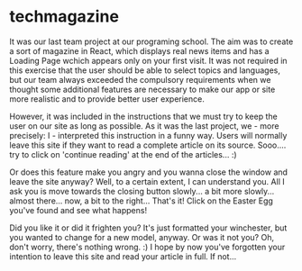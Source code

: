 # techmagazine
It was our last team project at our programing school. The aim was to create a sort of magazine in React, which displays real news items and has a Loading Page wchich appears only on your first visit. It was not required in this exercise that the user should be able to select topics and languages, but our team always exceeded the compulsory requirements when we thought some additional features are necessary to make our app or site more realistic and to provide better user experience.

However, it was included in the instructions that we must try to keep the user on our site as long as possible. As it was the last project, we - more precisely: I - interpreted this instruction in a funny way. Users will normally leave this site if they want to read a complete article on its source. Sooo.... try to click on 'continue reading' at the end of the articles... :)

Or does this feature make you angry and you wanna close the window and leave the site anyway? Well, to a certain extent, I can understand you. All I ask you is move towards the closing button slowly... a bit more slowly... almost there... now, a bit to the right... That's it! Click on the Easter Egg you've found and see what happens!

Did you like it or did it frighten you? It's just formatted your winchester, but you wanted to change for a new model, anyway. Or was it not you? Oh, don't worry, there's nothing wrong. :) I hope by now you've forgotten your intention to leave this site and read your article in full. If not...
